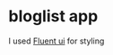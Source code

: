 # bloglist app

I used [Fluent ui](https://react.fluentui.dev/?path=/docs/concepts-introduction--page) for styling
